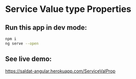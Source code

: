 # Service Value type Properties

## Run this app in dev mode:
```bash
npm i
ng serve --open
```

## See live demo:
https://saldat-angular.herokuapp.com/ServiceValProp
